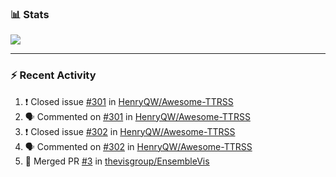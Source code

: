 ### :bar_chart: Stats

<a href="#">
  <img align="center" src="https://github-readme-stats.vercel.app/api?username=henryqw&count_private=true&show_icons=true" />
</a>
<!-- <a href="#">
  <img align="center" src="https://github-readme-stats-git-master.henryqw.vercel.app/api/top-langs/?username=HenryQW&layout=compact" />
</a> -->

---

### :zap: Recent Activity

<!--START_SECTION:activity-->

1. ❗️ Closed issue [#301](https://github.com/HenryQW/Awesome-TTRSS/issues/301) in [HenryQW/Awesome-TTRSS](https://github.com/HenryQW/Awesome-TTRSS)
2. 🗣 Commented on [#301](https://github.com/HenryQW/Awesome-TTRSS/issues/301) in [HenryQW/Awesome-TTRSS](https://github.com/HenryQW/Awesome-TTRSS)
3. ❗️ Closed issue [#302](https://github.com/HenryQW/Awesome-TTRSS/issues/302) in [HenryQW/Awesome-TTRSS](https://github.com/HenryQW/Awesome-TTRSS)
4. 🗣 Commented on [#302](https://github.com/HenryQW/Awesome-TTRSS/issues/302) in [HenryQW/Awesome-TTRSS](https://github.com/HenryQW/Awesome-TTRSS)
5. 🎉 Merged PR [#3](https://github.com/thevisgroup/EnsembleVis/pull/3) in [thevisgroup/EnsembleVis](https://github.com/thevisgroup/EnsembleVis)
<!--END_SECTION:activity-->

